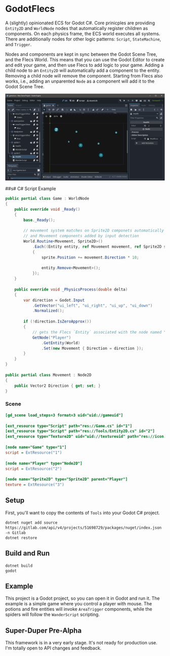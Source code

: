 # GodotFlecs
A (slightly) opinionated ECS for Godot C#. Core prinicples are providing `Entity2D` and `WorldNode` nodes that automatically register children as components. On each physics frame, the ECS world executes all systems. There are additionally nodes for other logic patterns: `Script`, `StateMachine`, and `Trigger`.

Nodes and components are kept in sync between the Godot Scene Tree, and the Flecs World. This means that you can use the Godot Editor to create and edit your game, and then use Flecs to add logic to your game. Adding a child node to an `Entity2D` will automatically add a component to the entity. Removing a child node will remove the component. Starting from Flecs also works, i.e., adding an unparented `Node` as a component will add it to the Godot Scene Tree.

![Screenshot](Capture.PNG)

##s# C# Script Example
```cs
public partial class Game : WorldNode
{
	public override void _Ready()
	{
		base._Ready();

        // movement system matches on Sprite2D componets automatically discovered by Entity2D,
        // and Movement components added by input detection
		World.Routine<Movement, Sprite2D>()
            .Each((Entity entity, ref Movement movement, ref Sprite2D sprite) =>
            {
                sprite.Position += movement.Direction * 10;

                entity.Remove<Movement>();
            });
	}

	public override void _PhysicsProcess(double delta)
	{
		var direction = Godot.Input
            .GetVector("ui_left", "ui_right", "ui_up", "ui_down")
            .Normalized();

		if (!direction.IsZeroApprox())
		{
            // gets the Flecs `Entity` associated with the node named "Player"
			GetNode("Player")
                .GetEntity(World)
                .Set(new Movement { Direction = direction });
		}
	}
}

public partial class Movement : Node2D
{
    public Vector2 Direction { get; set; }
}
```

### Scene
```ini
[gd_scene load_steps=3 format=3 uid="uid://gameuid"]

[ext_resource type="Script" path="res://Game.cs" id="1"]
[ext_resource type="Script" path="res://Tools/Entity2D.cs" id="2"]
[ext_resource type="Texture2D" uid="uid://textureuid" path="res://icon.svg" id="3"]

[node name="Game" type="1"]
script = ExtResource("1")

[node name="Player" type="Node2D"]
script = ExtResource("2")

[node name="Sprite2D" type="Sprite2D" parent="Player"]
texture = ExtResource("3")
```

## Setup
First, you'll want to copy the contents of `Tools` into your Godot C# project.

```
dotnet nuget add source https://gitlab.com/api/v4/projects/51698729/packages/nuget/index.json -n Gitlab
dotnet restore
```

## Build and Run
```
dotnet build
godot
```

## Example
This project is a Godot project, so you can open it in Godot and run it. The example is a simple game where you control a player with mouse. The potions and fire entities will invoke `AreaTrigger` components, while the spiders will follow the `WanderScript` scripting.

## Super-Duper Pre-Alpha
This framework is in a very early stage. It's not ready for production use. I'm totally open to API changes and feedback.